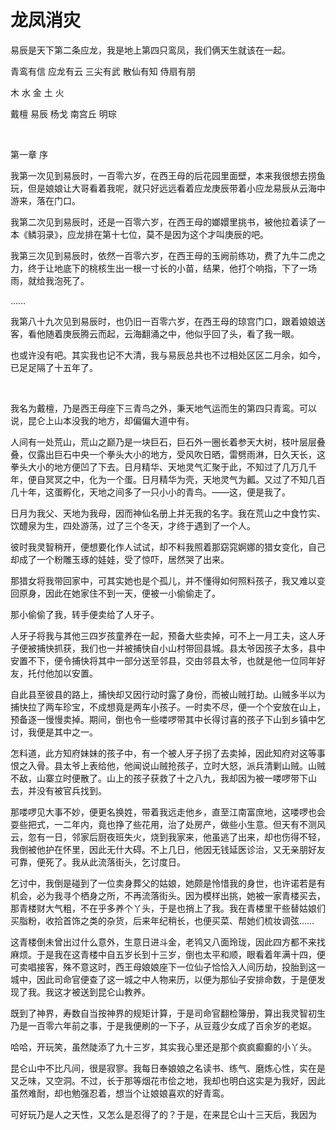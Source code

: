 # 龙凤消灾

易辰是天下第二条应龙，我是地上第四只鸾凤，我们俩天生就该在一起。

青鸾有信 应龙有云 三尖有武 散仙有知 侍扇有朋

木       水       金       土       火

戴檀     易辰     杨戈     南宫丘   明琮

<br>

第一章 序

我第一次见到易辰时，一百零六岁，在西王母的后花园里面壁，本来我很想去捞鱼玩，但是娘娘让大哥看着我呢，就只好远远看着应龙庚辰带着小应龙易辰从云海中游来，落在门口。

我第二次见到易辰时，还是一百零六岁，在西王母的嫏嬛里挑书，被他拉着读了一本《鳞羽录》，应龙排在第十七位，莫不是因为这个才叫庚辰的吧。

我第三次见到易辰时，依然一百零六岁，在西王母的玉阙前练功，费了九牛二虎之力，终于让地底下的桃核生出一根一寸长的小苗，结果，他打个响指，下了一场雨，就给我泡死了。

……

我第八十九次见到易辰时，也仍旧一百零六岁，在西王母的琼宫门口，跟着娘娘送客，看他随着庚辰腾云而起，云海翻涌之中，他似乎回了头，看了我一眼。

也或许没有吧。其实我也记不大清，我与易辰总共也不过相处区区二月余，如今，已足足隔了十五年了。

<br>

我名为戴檀，乃是西王母座下三青鸟之外，秉天地气运而生的第四只青鸾。可以说，昆仑上山本没我的地方，却偏偏大道中有。

人间有一处荒山，荒山之巅乃是一块巨石，巨石外一圈长着参天大树，枝叶层层叠叠，仅露出巨石中央一个拳头大小的地方，受风吹日晒，雷劈雨淋，日久天长，这拳头大小的地方便凹了下去。日月精华、天地灵气汇聚于此，不知过了几万几千年，便自冥冥之中，化为一个蛋。日月精华为壳，天地灵气为瓤。又过了不知几百几十年，这蛋孵化，天地之间多了一只小小的青鸟。——这，便是我了。

日月为我父、天地为我母，因而神仙名册上并无我的名字。我在荒山之中食竹实、饮醴泉为生，四处游荡，过了三个冬天，才终于遇到了一个人。

彼时我灵智稍开，便想要化作人试试，却不料我照着那窈窕婀娜的猎女变化，自己却成了一个粉雕玉琢的娃娃，受了惊吓，居然哭了出来。

那猎女将我带回家中，可其实她也是个孤儿，并不懂得如何照料孩子，我又难以变回原身，因此在她家住不到一天，便被一小偷偷走了。

那小偷偷了我，转手便卖给了人牙子。

人牙子将我与其他三四岁孩童养在一起，预备大些卖掉，可不上一月工夫，这人牙子便被捕快抓获，我们也一并被捕快自小山村带回县城。县太爷因孩子太多，县中安置不下，便令捕快将其中一部分送至邻县，交由邻县太爷，也就是他一位同年好友，托付他加以安置。

自此县至彼县的路上，捕快却又因行动时露了身份，而被山贼打劫。山贼多半以为捕快拉了两车珍宝，不成想竟是两车小孩子。一时卖不尽，便一个个安放在山上，预备逐一慢慢卖掉。期间，倒也令一些喽啰带其中长得讨喜的孩子下山到乡镇中乞讨，我便是其中之一。

怎料道，此方知府妹妹的孩子中，有一个被人牙子拐了去卖掉，因此知府对这等事恨之入骨。县太爷上表给他，他闻说山贼抢孩子，立时大怒，派兵清剿山贼。山贼不敌，山寨立时便散了。山上的孩子获救了十之八九，我却因为被一喽啰带下山去，并没有被官兵找到。

那喽啰见大事不妙，便更名换姓，带着我远走他乡，直至江南富庶地，这喽啰也会耍些把式，一二年内，竟也挣了些花用，治了处房产，做些小生意。但天有不测风云，忽有一日，邻家后厨夜班失火，烧到我家来，他虽逃了出来，却也伤得不轻，我倒被他护在怀里，因此无什大碍。不上几日，他因无钱延医诊治，又无亲朋好友可靠，便死了。我从此流落街头，乞讨度日。

乞讨中，我倒是碰到了一位卖身葬父的姑娘，她颇是怜惜我的身世，也许诺若是有机会，必为我寻个栖身之所，不再流落街头。因为模样出挑，她被一家青楼买去，那青楼财大气粗，不在乎多养个丫头，于是也捎上了我。我在青楼里干些替姑娘们买脂粉，收拾首饰之类的杂货，后来年纪稍长，也便买菜、帮她们梳妆调弦……

这青楼倒未曾出过什么意外，生意日进斗金，老鸨又八面玲珑，因此四方都不来找麻烦。于是我在这青楼中自五岁长到十三岁，倒也太平和顺，眼看着年满十四，便可卖唱接客，殊不意这时，西王母娘娘座下一位仙子恰恰入人间历劫，投胎到这一城中，因此司命官便查了这一城之中人物来历，以便为那仙子安排命数，于是便发现了我。我这才被送到昆仑山教养。

既到了神界，寿数自当按神界的规矩计算，于是司命官翻检簿册，算出我灵智初生乃是一百零六年前之事，于是我便刷的一下子，从豆蔻少女成了百余岁的老妪。

哈哈，开玩笑，虽然陡添了九十三岁，其实我心里还是那个疯疯癫癫的小丫头。

昆仑山中不比凡间，很是寂寥。我每日奉娘娘之名读书、练气、磨炼心性，实在是又乏味，又空洞。不过，长于那等烟花市侩之地，我却也明白这实是为我好，因此虽然难耐，却也勉强忍着，想当个让娘娘喜欢的好青鸾。

可好玩乃是人之天性，又怎么是忍得了的？于是，在来昆仑山十三天后，我因为

